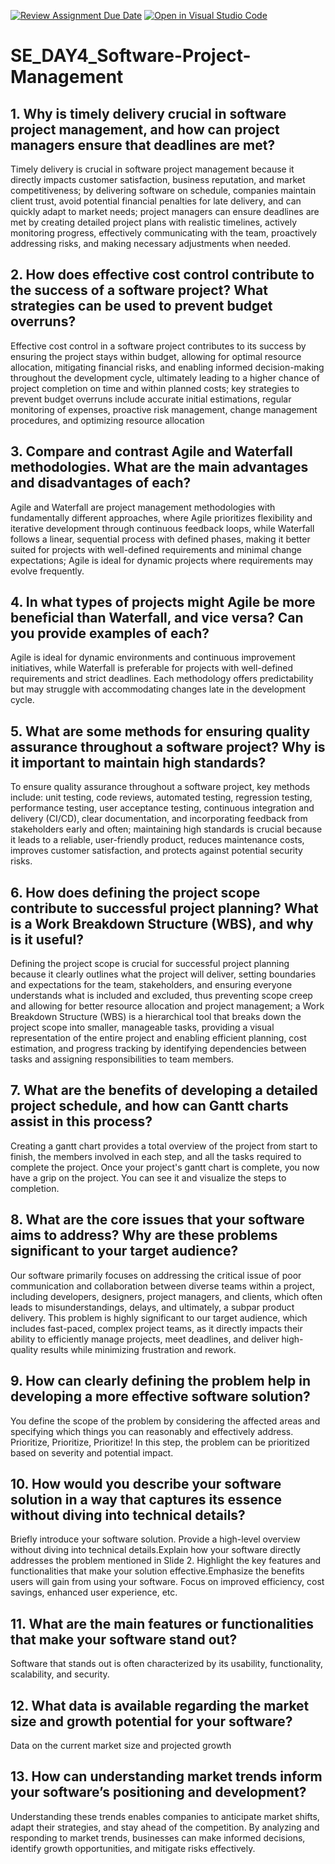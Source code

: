 [![Review Assignment Due Date](https://classroom.github.com/assets/deadline-readme-button-22041afd0340ce965d47ae6ef1cefeee28c7c493a6346c4f15d667ab976d596c.svg)](https://classroom.github.com/a/9pw6JKcu)
[![Open in Visual Studio Code](https://classroom.github.com/assets/open-in-vscode-2e0aaae1b6195c2367325f4f02e2d04e9abb55f0b24a779b69b11b9e10269abc.svg)](https://classroom.github.com/online_ide?assignment_repo_id=18488671&assignment_repo_type=AssignmentRepo)
# SE_DAY4_Software-Project-Management
## 1. Why is timely delivery crucial in software project management, and how can project managers ensure that deadlines are met?
Timely delivery is crucial in software project management because it directly impacts customer satisfaction, business reputation, and market competitiveness; by delivering software on schedule, companies maintain client trust, avoid potential financial penalties for late delivery, and can quickly adapt to market needs; project managers can ensure deadlines are met by creating detailed project plans with realistic timelines, actively monitoring progress, effectively communicating with the team, proactively addressing risks, and making necessary adjustments when needed. 

## 2. How does effective cost control contribute to the success of a software project? What strategies can be used to prevent budget overruns?
Effective cost control in a software project contributes to its success by ensuring the project stays within budget, allowing for optimal resource allocation, mitigating financial risks, and enabling informed decision-making throughout the development cycle, ultimately leading to a higher chance of project completion on time and within planned costs; key strategies to prevent budget overruns include accurate initial estimations, regular monitoring of expenses, proactive risk management, change management procedures, and optimizing resource allocation

## 3. Compare and contrast Agile and Waterfall methodologies. What are the main advantages and disadvantages of each?
Agile and Waterfall are project management methodologies with fundamentally different approaches, where Agile prioritizes flexibility and iterative development through continuous feedback loops, while Waterfall follows a linear, sequential process with defined phases, making it better suited for projects with well-defined requirements and minimal change expectations; Agile is ideal for dynamic projects where requirements may evolve frequently.

## 4. In what types of projects might Agile be more beneficial than Waterfall, and vice versa? Can you provide examples of each?
Agile is ideal for dynamic environments and continuous improvement initiatives, while Waterfall is preferable for projects with well-defined requirements and strict deadlines. Each methodology offers predictability but may struggle with accommodating changes late in the development cycle.

## 5. What are some methods for ensuring quality assurance throughout a software project? Why is it important to maintain high standards?
To ensure quality assurance throughout a software project, key methods include: unit testing, code reviews, automated testing, regression testing, performance testing, user acceptance testing, continuous integration and delivery (CI/CD), clear documentation, and incorporating feedback from stakeholders early and often; maintaining high standards is crucial because it leads to a reliable, user-friendly product, reduces maintenance costs, improves customer satisfaction, and protects against potential security risks.

## 6. How does defining the project scope contribute to successful project planning? What is a Work Breakdown Structure (WBS), and why is it useful?
Defining the project scope is crucial for successful project planning because it clearly outlines what the project will deliver, setting boundaries and expectations for the team, stakeholders, and ensuring everyone understands what is included and excluded, thus preventing scope creep and allowing for better resource allocation and project management; a Work Breakdown Structure (WBS) is a hierarchical tool that breaks down the project scope into smaller, manageable tasks, providing a visual representation of the entire project and enabling efficient planning, cost estimation, and progress tracking by identifying dependencies between tasks and assigning responsibilities to team members. 

## 7. What are the benefits of developing a detailed project schedule, and how can Gantt charts assist in this process?
Creating a gantt chart provides a total overview of the project from start to finish, the members involved in each step, and all the tasks required to complete the project. Once your project's gantt chart is complete, you now have a grip on the project. You can see it and visualize the steps to completion.

## 8. What are the core issues that your software aims to address? Why are these problems significant to your target audience?
Our software primarily focuses on addressing the critical issue of poor communication and collaboration between diverse teams within a project, including developers, designers, project managers, and clients, which often leads to misunderstandings, delays, and ultimately, a subpar product delivery. This problem is highly significant to our target audience, which includes fast-paced, complex project teams, as it directly impacts their ability to efficiently manage projects, meet deadlines, and deliver high-quality results while minimizing frustration and rework.

## 9. How can clearly defining the problem help in developing a more effective software solution?
You define the scope of the problem by considering the affected areas and specifying which things you can reasonably and effectively address. Prioritize, Prioritize, Prioritize! In this step, the problem can be prioritized based on severity and potential impact.

## 10. How would you describe your software solution in a way that captures its essence without diving into technical details?
Briefly introduce your software solution. Provide a high-level overview without diving into technical details.Explain how your software directly addresses the problem mentioned in Slide 2. Highlight the key features and functionalities that make your solution effective.Emphasize the benefits users will gain from using your software. Focus on improved efficiency, cost savings, enhanced user experience, etc.

## 11. What are the main features or functionalities that make your software stand out?
Software that stands out is often characterized by its usability, functionality, scalability, and security. 

## 12. What data is available regarding the market size and growth potential for your software?
Data on the current market size and projected growth

## 13. How can understanding market trends inform your software’s positioning and development?
Understanding these trends enables companies to anticipate market shifts, adapt their strategies, and stay ahead of the competition. By analyzing and responding to market trends, businesses can make informed decisions, identify growth opportunities, and mitigate risks effectively.
